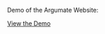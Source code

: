 Demo of the Argumate Website:

[View the Demo](https://drive.google.com/file/d/1HSgASYpdF-C3Gq6hQEukQC-0m1LXTzrm/view?usp=sharing)
